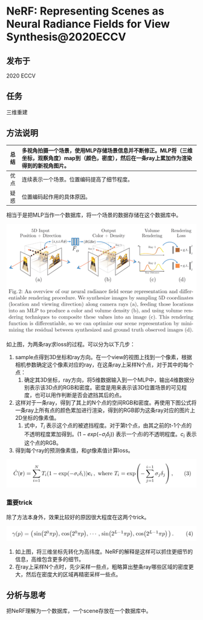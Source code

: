 # NeRF: Representing Scenes as Neural Radiance Fields for View Synthesis@2020ECCV

## 发布于

2020 ECCV 

## 任务

三维重建

## 方法说明

| 总结  | 多视角拍摄一个场景，使用MLP存储场景信息并不断修正。MLP将（三维坐标，观察角度）map到（颜色，密度），然后在一条ray上累加作为渲染得到的新视角图片。 |
|  :----:  | :----  |
| 优点  | 连续表示一个场景。位置编码提高了细节程度。 |
| 疑惑  | 位置编码起作用的具体原因。 |

相当于是把MLP当作一个数据库，将一个场景的数据存储在这个数据库中。

![avatar](./NeRF/overview.png)

如上图，为两条ray求loss的过程。可以分为以下几步：

1. sample点得到3D坐标和ray方向。在一个view的视图上找到一个像素，根据相机参数确定这个像素对应的ray，在这条ray上采样N个点，对于其中的每个点：
   1. 确定其3D坐标，ray方向，将5维数据输入到一个MLP中，输出4维数据分别表示该3D点的RGB和密度。密度是用来表示该3D位置场景的可见程度，也可以用作判断是否会遮挡其后的点。
2. 这样对于一条ray，得到了其上的N个点的空间RGB和密度。再使用下图公式将一条ray上所有点的颜色累加进行渲染，得到的RGB即为这条ray对应的图片上2D坐标的像素值。
   1. 式中，$T_i$ 表示这个点的被遮挡程度。对于第t个点，由其之前的t-1个点的不透明程度累加得到。$(1-exp(-\sigma_i \delta_i))$ 表示一个点i的不透明程度。$c_i$ 表示这个点的RGB。
3. 得到每个ray的预测像素值，和gt像素值计算loss。

![avatar](./NeRF/render.png)

### 重要trick

除了方法本身外，效果比较好的原因很大程度在这两个trick。

![avatar](./NeRF/positionEmbed.png)

1. 如上图，将三维坐标先转化为高纬度。NeRF的解释是这样可以抓住更细节的信息，高维包含更多的细节。
2. 在ray上采样N个点时，先少采样一些点，粗略算出整条ray哪些区域的密度更大，然后在密度大的区域再精密采样一些点。

## 分析与思考

把NeRF理解为一个数据库，一个scene存放在一个数据库中。